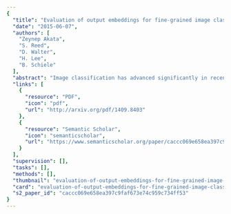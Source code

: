 ```yaml
---
{
  "title": "Evaluation of output embeddings for fine-grained image classification",
  "date": "2015-06-07",
  "authors": [
    "Zeynep Akata",
    "S. Reed",
    "D. Walter",
    "H. Lee",
    "B. Schiele"
  ],
  "abstract": "Image classification has advanced significantly in recent years with the availability of large-scale image sets. However, fine-grained classification remains a major challenge due to the annotation cost of large numbers of fine-grained categories. This project shows that compelling classification performance can be achieved on such categories even without labeled training data. Given image and class embeddings, we learn a compatibility function such that matching embeddings are assigned a higher score than mismatching ones; zero-shot classification of an image proceeds by finding the label yielding the highest joint compatibility score. We use state-of-the-art image features and focus on different supervised attributes and unsupervised output embeddings either derived from hierarchies or learned from unlabeled text corpora. We establish a substantially improved state-of-the-art on the Animals with Attributes and Caltech-UCSD Birds datasets. Most encouragingly, we demonstrate that purely unsupervised output embeddings (learned from Wikipedia and improved with finegrained text) achieve compelling results, even outperforming the previous supervised state-of-the-art. By combining different output embeddings, we further improve results.",
  "links": [
    {
      "resource": "PDF",
      "icon": "pdf",
      "url": "http://arxiv.org/pdf/1409.8403"
    },
    {
      "resource": "Semantic Scholar",
      "icon": "semanticscholar",
      "url": "https://www.semanticscholar.org/paper/caccc069e658ea397c9faf673e74c959c734ff53"
    }
  ],
  "supervision": [],
  "tasks": [],
  "methods": [],
  "thumbnail": "evaluation-of-output-embeddings-for-fine-grained-image-classification-thumb.jpg",
  "card": "evaluation-of-output-embeddings-for-fine-grained-image-classification-card.jpg",
  "s2_paper_id": "caccc069e658ea397c9faf673e74c959c734ff53"
}
---
```


